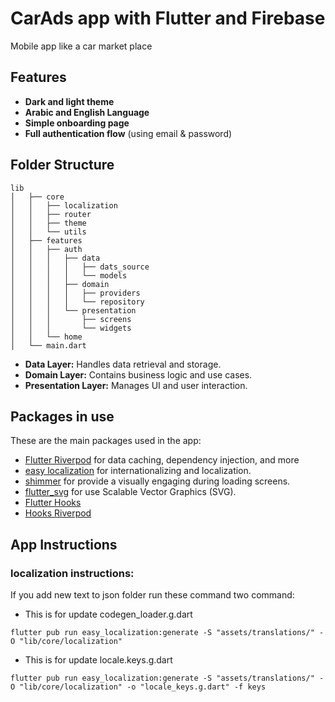 # CarAds app with Flutter and Firebase

Mobile app like a car market place

## Features
- **Dark and light theme**
- **Arabic and English Language**
- **Simple onboarding page**
- **Full authentication flow** (using email & password)

## Folder Structure
```
lib
│   ├── core
│   │   ├── localization
│   │   ├── router
│   │   ├── theme
│   │   └── utils
│   ├── features
│   │   ├── auth
│   │   │   ├── data
│   │   │   │   ├── dats_source
│   │   │   │   └── models
│   │   │   ├── domain
│   │   │   │   ├── providers
│   │   │   │   └── repository
│   │   │   └── presentation
│   │   │       ├── screens
│   │   │       └── widgets
│   │   └── home
│   └── main.dart
```

- **Data Layer:** Handles data retrieval and storage.
- **Domain Layer:** Contains business logic and use cases.
- **Presentation Layer:** Manages UI and user interaction.

## Packages in use

These are the main packages used in the app:

- [Flutter Riverpod](https://pub.dev/packages/flutter_riverpod) for data caching, dependency injection, and more
- [easy localization](https://pub.dev/packages/easy_localization) for internationalizing and localization. 
- [shimmer](https://pub.dev/packages/shimmer) for provide a visually engaging during loading screens. 
- [flutter_svg](https://pub.dev/packages/flutter_svg) for use Scalable Vector Graphics (SVG). 
- [Flutter Hooks](https://pub.dev/packages/flutter_hooks)
- [Hooks Riverpod](https://pub.dev/packages/hooks_riverpod)


## App Instructions

### localization instructions:
If you add new text to json folder run these command two command:
- This is for update codegen_loader.g.dart
```
flutter pub run easy_localization:generate -S "assets/translations/" -O "lib/core/localization"
```
- This is for update locale.keys.g.dart
```
flutter pub run easy_localization:generate -S "assets/translations/" -O "lib/core/localization" -o "locale_keys.g.dart" -f keys
```